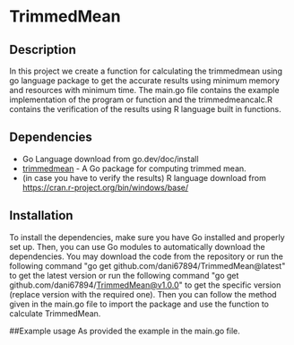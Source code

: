# TrimmedMean

## Description
In this project we create a function for calculating the trimmedmean using go language package to get the accurate results using minimum memory and resources with minimum time. The main.go file contains the example implementation of the program or function and the trimmedmeancalc.R contains the verification of the results using R language built in functions.
## Dependencies
- Go Language download from go.dev/doc/install
- [trimmedmean](https://github.com/dani67894/TrimmedMean) - A Go package for computing trimmed mean.
- (in case you have to verify the results) R language download from https://cran.r-project.org/bin/windows/base/ 

## Installation
To install the dependencies, make sure you have Go installed and properly set up. Then, you can use Go modules to automatically download the dependencies. You may download the code from the repository or run the following command "go get github.com/dani67894/TrimmedMean@latest" to get the latest version or run the following command "go get github.com/dani67894/TrimmedMean@v1.0.0" to get the specific version (replace version with the required one). Then you can follow the method given in the main.go file to import the package and use the function to calculate TrimmedMean.

##Example usage
As provided the example in the main.go file. 

